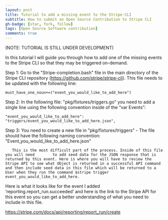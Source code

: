 ```yaml
---
layout: post
title: Tutorial to add a missing event to the Stripe-CLI
subtitle: How to submit an Open Source Contribution to Stripe CLI
gh-badge: [star, fork, follow]
tags: [Open Source Software contribution]
comments: true
---
```


(NOTE: TUTORIAL IS STILL UNDER DEVELOPMENT)

In this tutorial I will guide you through how to add one of the missing events to the Stripe CLI so that they may be triggered on-demand.

Step 1: Go to the "Stripe-completion.bash" file in the main directory of the Stripe CLI repository (https://github.com/stripe/stripe-cli). This file needs to be updated with the following line:

~~~
must_have_one_noun+=("event_you_would_like_to_add_here")
~~~

Step 2: In the following file: "pkg/fixtures/triggers.go" you need to add a single line using the following convention inside of the “var Events”:

~~~
"event_you_would_like_to_add_here":     "triggers/event_you_would_like_to_add_here.json",
~~~

Step 3: You need to create a new file in "pkg/fixtures/triggers" - The file should have the following naming convention: "Event_you_would_like_to_add_here.json"

       This is the most difficult part of the process. Inside of this file you will need        to add seed data for the JSON response that is returned by this event. Here is where you will have to review the Stripe API to see what Object is returned in a successful API command and then include seed data in this file which will be returned to a User when they run the command $stripe trigger event_you_would_like_to_add_here.  
Here is what it looks like for the event I added ‘reporting.report_run.succeeded’ and here is the link to the Stripe API for this event so you can get a better understanding of what you need to include in this file.

https://stripe.com/docs/api/reporting/report_run/create
